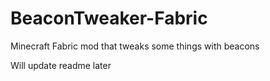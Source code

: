 # BeaconTweaker-Fabric
Minecraft Fabric mod that tweaks some things with beacons

Will update readme later
